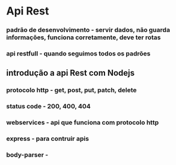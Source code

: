 #  Api Rest

### padrão de desenvolvimento - servir dados, não guarda informações, funciona corretamente, deve ter rotas
### api restfull - quando seguimos todos os padrões
## introdução a api Rest com Nodejs
### protocolo http - get, post, put, patch, delete
### status code - 200, 400, 404
### webservices - api que funciona com protocolo http

###  express - para contruir apis
### body-parser -